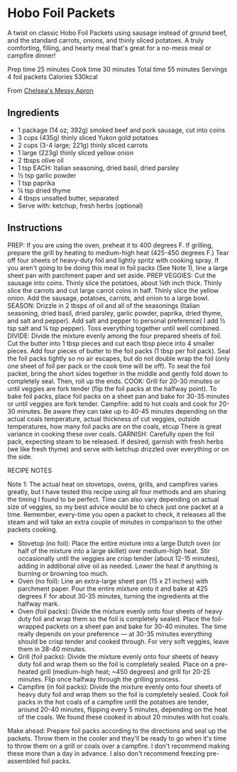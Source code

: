 # Hobo Foil Packets

A twist on classic Hobo Foil Packets using sausage instead of ground beef, and the standard carrots, onions, and thinly sliced potatoes. A truly comforting, filling, and hearty meal that's great for a no-mess meal or campfire dinner!

Prep time 25 minutes
Cook time 30 minutes
Total time 55 minutes
Servings 4 foil packets
Calories 530kcal

From [Chelsea's Messy Apron](https://www.chelseasmessyapron.com/hobo-foil-packets/)

## Ingredients

- 1 package (14 oz; 392g) smoked beef and pork sausage, cut into coins
- 3 cups (435g) thinly sliced Yukon gold potatoes
- 2 cups (3-4 large; 221g) thinly sliced carrots
- 1 large (223g) thinly sliced yellow onion
- 2 tbsps olive oil
- 1 tsp EACH: Italian seasoning, dried basil, dried parsley
- &frac12; tsp garlic powder
- 1 tsp paprika
- &frac14; tsp dried thyme
- 4 tbsps unsalted butter, separated
- Serve with: ketchup, fresh herbs (optional)



## Instructions

PREP: If you are using the oven, preheat it to 400 degrees F. If grilling, prepare the grill by heating to medium-high heat (425-450 degrees F.) Tear off four sheets of heavy-duty foil and lightly spritz with cooking spray. If you aren't going to be doing this meal in foil packs (See Note 1), line a large sheet pan with parchment paper and set aside.
PREP VEGGIES: Cut the sausage into coins. Thinly slice the potatoes, about &frac18;th inch thick. Thinly slice the carrots and cut large carrot coins in half. Thinly slice the yellow onion. Add the sausage, potatoes, carrots, and onion to a large bowl.
SEASON: Drizzle in 2 tbsps of oil and all of the seasonings (Italian seasoning, dried basil, dried parsley, garlic powder, paprika, dried thyme, and salt and pepper). Add salt and pepper to personal preference( I add &frac12; tsp salt and &frac14; tsp pepper). Toss everything together until well combined.
DIVIDE: Divide the mixture evenly among the four prepared sheets of foil. Cut the butter into 1 tbsp pieces and cut each tbsp piece into 4 smaller pieces. Add four pieces of butter to the foil packs (1 tbsp per foil pack). Seal the foil packs tightly so no air escapes, but do not double wrap the foil (only one sheet of foil per pack or the cook time will be off). To seal the foil packet, bring the short sides together in the middle and gently fold down to completely seal. Then, roll up the ends.
COOK: Grill for 20-30 minutes or until veggies are fork tender (flip the foil packs at the halfway point). To bake foil packs, place foil packs on a sheet pan and bake for 30-35 minutes or until veggies are fork tender. Campfire: add to hot coals and cook for 20-30 minutes. Be aware they can take up to 40-45 minutes depending on the actual coals temperature, actual thickness of cut veggies, outside temperatures, how many foil packs are on the coals, etcup There is great variance in cooking these over coals.
GARNISH: Carefully open the foil pack, expecting steam to be released. If desired, garnish with fresh herbs (we like fresh thyme) and serve with ketchup drizzled over everything or on the side.


RECIPE NOTES

Note 1: The actual heat on stovetops, ovens, grills, and campfires varies greatly, but I have tested this recipe using all four methods and am sharing the timing I found to be perfect. Time can also vary depending on actual size of veggies, so my best advice would be to check just one packet at a time. Remember, every-time you open a packet to check, it releases all the steam and will take an extra couple of minutes in comparison to the other packets cooking.
- Stovetop (no foil): Place the entire mixture into a large Dutch oven (or half of the mixture into a large skillet) over medium-high heat. Stir occasionally until the veggies are crisp tender (about 12-15 minutes), adding in additional olive oil as needed. Lower the heat if anything is burning or browning too much. 
- Oven (no foil): Line an extra-large sheet pan (15 x 21 inches) with parchment paper. Pour the entire mixture onto it and bake at 425 degrees F for about 30-35 minutes, turning the ingredients at the halfway mark. 
- Oven (foil packs): Divide the mixture evenly onto four sheets of heavy duty foil and wrap them so the foil is completely sealed. Place the foil-wrapped packets on a sheet pan and bake for 30-40 minutes. The time really depends on your preference — at 30-35 minutes everything should be crisp tender and cooked through. For very soft veggies, leave them in 38-40 minutes. 
- Grill (foil packs): Divide the mixture evenly onto four sheets of heavy duty foil and wrap them so the foil is completely sealed. Place on a pre-heated grill (medium-high heat; ~450 degrees) and grill for 20-25 minutes. Flip once halfway through the grilling process. 
- Campfire (in foil packs): Divide the mixture evenly onto four sheets of heavy duty foil and wrap them so the foil is completely sealed. Cook foil packs in the hot coals of a campfire until the potatoes are tender, around 20-40 minutes, flipping every 5 minutes, depending on the heat of the coals. We found these cooked in about 20 minutes with hot coals. 

Make ahead: Prepare foil packs according to the directions and seal up the packets. Throw them in the cooler and they'll be ready to go when it's time to throw them on a grill or coals over a campfire. I don't recommend making these more than a day in advance. I also don't recommend freezing pre-assembled foil packs.
